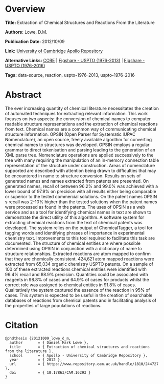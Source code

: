 # Overview
**Title:**
Extraction of Chemical Structures and Reactions From the Literature

**Authors:**
Lowe, D.M.

**Publication Date:**
2012/10/09

**Link:**
[University of Cambridge Apollo Repository](https://www.repository.cam.ac.uk/items/dbb4f258-8f3c-4b59-9b5c-62fac7ca8c28)

**Alternative Links:**
[CORE](https://core.ac.uk/works/54048) |
[Figshare - USPTO (1976-2013)](https://figshare.com/articles/dataset/Chemical_reactions_from_US_patents_1976-Sep2016_/5104873) |
[Figshare - USPTO (1976-2016)](https://figshare.com/articles/dataset/Legacy_reaction_extraction_data_1976-2013_/12084729)

**Tags:**
data-source, reaction, uspto-1976-2013, uspto-1976-2016


# Abstract
The ever increasing quantity of chemical literature necessitates the creation of automated techniques for extracting relevant information.
This work focuses on two aspects: the conversion of chemical names to computer readable structure representations and the extraction of chemical reactions from text.
Chemical names are a common way of communicating chemical structure information.
OPSIN (Open Parser for Systematic IUPAC Nomenclature), an open source, freely available algorithm for converting chemical names to structures was developed.
OPSIN employs a regular grammar to direct tokenisation and parsing leading to the generation of an XML parse tree.
Nomenclature operations are applied successively to the tree with many requiring the manipulation of an in-memory connection table representation of the structure under construction.
Areas of nomenclature supported are described with attention being drawn to difficulties that may be encountered in name to structure conversion.
Results on sets of generated names and names extracted from patents are presented.
On generated names, recall of between 96.2% and 99.0% was achieved with a lower bound of 97.9% on precision with all results either being comparable or superior to the tested commercial solutions.
On the patent names OPSIN s recall was 2-10% higher than the tested solutions when the patent names were processed as found in the patents.
The uses of OPSIN as a web service and as a tool for identifying chemical names in text are shown to demonstrate the direct utility of this algorithm.
A software system for extracting chemical reactions from the text of chemical patents was developed.
The system relies on the output of ChemicalTagger, a tool for tagging words and identifying phrases of importance in experimental chemistry text.
Improvements to this tool required to facilitate this task are documented.
The structure of chemical entities are where possible determined using OPSIN in conjunction with a dictionary of name to structure relationships.
Extracted reactions are atom mapped to confirm that they are chemically consistent.
424,621 atom mapped reactions were extracted from 65,034 organic chemistry USPTO patents.
On a sample of 100 of these extracted reactions chemical entities were identified with 96.4% recall and 88.9% precision.
Quantities could be associated with reagents in 98.8% of cases and 64.9% of cases for products whilst the correct role was assigned to chemical entities in 91.8% of cases.
Qualitatively the system captured the essence of the reaction in 95% of cases.
This system is expected to be useful in the creation of searchable databases of reactions from chemical patents and in facilitating analysis of the properties of large populations of reactions.


# Citation
```
@phdthesis {20121009_lowe_d_m,
  author       = { Daniel Mark Lowe },
  title        = { Extraction of chemical structures and reactions from the literature },
  school       = { Apollo - University of Cambridge Repository },
  year         = { 2012 },
  url          = { https://www.repository.cam.ac.uk/handle/1810/244727 },
  doi          = { 10.17863/CAM.16293 }
}
```
